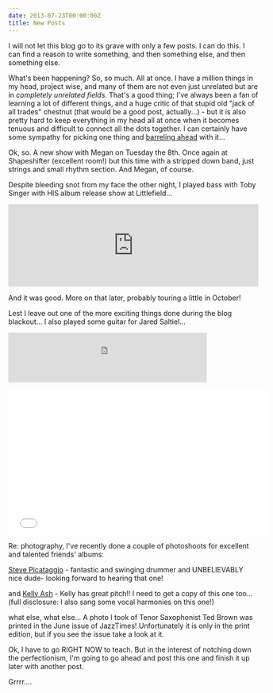 ```yaml
---
date: 2013-07-23T00:00:00Z
title: New Posts
---
```


I will not let this blog go to its grave with only a few posts. I can do this. I can find a reason to write something, and then something else, and then something else.

What's been happening? So, so much. All at once. I have a million things in my head, project wise, and many of them are not even just unrelated but are in <em>completely unrelated fields.</em> That's a good thing; I've always been a fan of learning a lot of different things, and a huge critic of that stupid old "jack of all trades" chestnut (that would be a good post, actually...) - but it is also pretty hard to keep everything in my head all at once when it becomes tenuous and difficult to connect all the dots together. I can certainly have some sympathy for picking one thing and <a href="https://www.google.com/search?%7Bgoogle:acceptedSuggestion%7Doq=do+a+barrel+roll&amp;sourceid=chrome&amp;ie=UTF-8&amp;q=do+a+barrel+roll">barreling ahead</a> with it...

Ok, so. A new show with Megan on Tuesday the 8th. Once again at Shapeshifter (excellent room!) but this time with a stripped down band, just strings and small rhythm section. And Megan, of course.

Despite bleeding snot from my face the other night, I played bass with Toby Singer with HIS album release show at Littlefield...

<iframe width="100%" height="166" scrolling="no" frameborder="no" src="https://w.soundcloud.com/player/?url=http%3A%2F%2Fapi.soundcloud.com%2Ftracks%2F103107080"></iframe>

And it was good. More on that later, probably touring a little in October!

Lest I leave out one of the more exciting things done during the blog blackout... I also played some guitar for Jared Saltiel...

<iframe style="position: relative; display: block; width: 400px; height: 100px;" src="http://bandcamp.com/EmbeddedPlayer/v=2/album=1807630284/size=venti/bgcol=FFFFFF/linkcol=4285BB/transparent=true/" height="100" width="400" frameborder="0"></iframe>

<object width="520" height="293" classid="clsid:d27cdb6e-ae6d-11cf-96b8-444553540000" codebase="http://download.macromedia.com/pub/shockwave/cabs/flash/swflash.cab#version=6,0,40,0"><param name="allowFullScreen" value="true" /><param name="allowscriptaccess" value="always" /><param name="src" value="//www.youtube.com/v/ym4-ANTgYj4?version=3&amp;hl=en_US" /><param name="allowfullscreen" value="true" /><embed width="520" height="293" type="application/x-shockwave-flash" src="//www.youtube.com/v/ym4-ANTgYj4?version=3&amp;hl=en_US" allowFullScreen="true" allowscriptaccess="always" allowfullscreen="true" /></object>

Re: photography, I've recently done a couple of photoshoots for excellent and talented friends' albums:

<a href="http://stevepicjazz.com/index.html">Steve Picataggio</a> - fantastic and swinging drummer and UNBELIEVABLY nice dude- looking forward to hearing that one!

and <a href="http://www.kellyashmusic.com/index">Kelly Ash</a> - Kelly has great pitch!! I need to get a copy of this one too... (full disclosure: I also sang some vocal harmonies on this one!)

what else, what else... A photo I took of Tenor Saxophonist Ted Brown was printed in the June issue of JazzTimes! Unfortunately it is only in the print edition, but if you see the issue take a look at it.

Ok, I have to go RIGHT NOW to teach. But in the interest of notching down the perfectionism, I'm going to go ahead and post this one and finish it up later with another post.

Grrrr....

